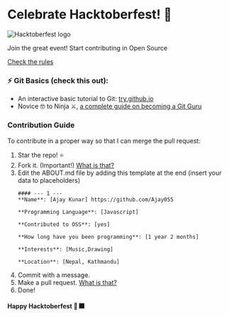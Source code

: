 # Celebrate Hacktoberfest! :tada:

![Hacktoberfest logo](https://hacktoberfest.digitalocean.com/assets/logo-hf19-full-10f3c000cea930c76acc1dedc516ea7118b95353220869a3051848e45ff1d656.svg)

Join the great event! Start contributing in Open Source

[Check the rules](https://hacktoberfest.digitalocean.com/)

### ⚡️ Git Basics (check this out):

- An interactive basic tutorial to Git: [try.github.io](https://try.github.io)
- Novice 🤓 to Ninja ⚔, [a complete guide on becoming a Git Guru](https://www.atlassian.com/git/tutorials)

### Contribution Guide

To contribute in a proper way so that I can merge the pull request:

1. Star the repo! :star:
2. Fork it. (Important!) [What is that?](https://help.github.com/articles/fork-a-repo/)
3. Edit the ABOUT.md file by adding this template at the end (insert your data to placeholders)
    ```
    #### --- 1 ---
    **Name**: [Ajay Kunar] https://github.com/Ajay055

    **Programming Language**: [Javascript]

    **Contributed to OSS**: [yes]

    **How long have you been programming**: [1 year 2 months]

    **Interests**: [Music,Drawing]

    **Location**: [Nepal, Kathmandu]
    ```
4. Commit with a message.
5. Make a pull request. [What is that?](https://help.github.com/articles/creating-a-pull-request-from-a-fork/)
6. Done!


#### Happy Hacktoberfest :tada: :fireworks:
